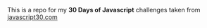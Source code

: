 This is a repo for my <strong>30 Days of Javascript</strong> challenges
taken from <a href="https://javascript30.com/">javascript30.com </a>
